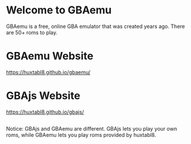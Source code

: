 # Welcome to GBAemu

GBAemu is a free, online GBA emulator that was created years ago. There are 50+ roms to play.

# GBAemu Website

https://huxtabl8.github.io/gbaemu/

# GBAjs Website

https://huxtabl8.github.io/gbajs/

##

Notice: GBAjs and GBAemu are different. GBAjs lets you play your own roms, while GBAemu lets you play roms provided by huxtabl8.
